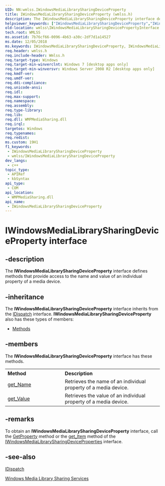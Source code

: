 ```yaml
---
UID: NN:wmlss.IWindowsMediaLibrarySharingDeviceProperty
title: IWindowsMediaLibrarySharingDeviceProperty (wmlss.h)
description: The IWindowsMediaLibrarySharingDeviceProperty interface defines methods that provide access to the name and value of an individual property of a media device.
helpviewer_keywords: ["IWindowsMediaLibrarySharingDeviceProperty","IWindowsMediaLibrarySharingDeviceProperty interface [Windows Media Library Sharing Services]","IWindowsMediaLibrarySharingDeviceProperty interface [Windows Media Library Sharing Services]","described","wmlss.IWindowsMediaLibrarySharingDevicePropertyInterface","wmlss/IWindowsMediaLibrarySharingDeviceProperty"]
old-location: wmlss\IWindowsMediaLibrarySharingDevicePropertyInterface.htm
tech.root: WMLSS
ms.assetid: 7b76cf66-0096-4b63-a30c-2df7d1a14527
ms.date: 12/05/2018
ms.keywords: IWindowsMediaLibrarySharingDeviceProperty, IWindowsMediaLibrarySharingDeviceProperty interface [Windows Media Library Sharing Services], IWindowsMediaLibrarySharingDeviceProperty interface [Windows Media Library Sharing Services],described, wmlss.IWindowsMediaLibrarySharingDevicePropertyInterface, wmlss/IWindowsMediaLibrarySharingDeviceProperty
req.header: wmlss.h
req.include-header: Wmlss.h
req.target-type: Windows
req.target-min-winverclnt: Windows 7 [desktop apps only]
req.target-min-winversvr: Windows Server 2008 R2 [desktop apps only]
req.kmdf-ver: 
req.umdf-ver: 
req.ddi-compliance: 
req.unicode-ansi: 
req.idl: 
req.max-support: 
req.namespace: 
req.assembly: 
req.type-library: 
req.lib: 
req.dll: WMPMediaSharing.dll
req.irql: 
targetos: Windows
req.typenames: 
req.redist: 
ms.custom: 19H1
f1_keywords:
 - IWindowsMediaLibrarySharingDeviceProperty
 - wmlss/IWindowsMediaLibrarySharingDeviceProperty
dev_langs:
 - c++
topic_type:
 - APIRef
 - kbSyntax
api_type:
 - COM
api_location:
 - WMPMediaSharing.dll
api_name:
 - IWindowsMediaLibrarySharingDeviceProperty
---
```


# IWindowsMediaLibrarySharingDeviceProperty interface


## -description

The <b>IWindowsMediaLibrarySharingDeviceProperty</b> interface defines methods that provide access to the name and value of an individual property of a media device.

## -inheritance

The <b xmlns:loc="http://microsoft.com/wdcml/l10n">IWindowsMediaLibrarySharingDeviceProperty</b> interface inherits from the <a href="https://docs.microsoft.com/previous-versions/windows/desktop/api/oaidl/nn-oaidl-idispatch">IDispatch</a> interface. <b>IWindowsMediaLibrarySharingDeviceProperty</b> also has these types of members:
<ul>
<li><a href="https://docs.microsoft.com/">Methods</a></li>
</ul>

## -members

The <b>IWindowsMediaLibrarySharingDeviceProperty</b> interface has these methods.
<table class="members" id="memberListMethods">
<tr>
<th align="left" width="37%">Method</th>
<th align="left" width="63%">Description</th>
</tr>
<tr data="declared;">
<td align="left" width="37%">
<a href="https://docs.microsoft.com/previous-versions/windows/desktop/api/wmlss/nf-wmlss-iwindowsmedialibrarysharingdeviceproperty-get_name">get_Name</a>
</td>
<td align="left" width="63%">
Retrieves the name of an individual property of a media device.

</td>
</tr>
<tr data="declared;">
<td align="left" width="37%">
<a href="https://docs.microsoft.com/previous-versions/windows/desktop/api/wmlss/nf-wmlss-iwindowsmedialibrarysharingdeviceproperty-get_value">get_Value</a>
</td>
<td align="left" width="63%">
Retrieves the value of an individual property of a media device.

</td>
</tr>
</table>

## -remarks

To obtain an <b>IWindowsMediaLibrarySharingDeviceProperty</b> interface, call the <a href="https://docs.microsoft.com/previous-versions/windows/desktop/api/wmlss/nf-wmlss-iwindowsmedialibrarysharingdeviceproperties-getproperty">GetProperty</a> method or the <a href="https://docs.microsoft.com/previous-versions/windows/desktop/api/wmlss/nf-wmlss-iwindowsmedialibrarysharingdeviceproperties-get_item">get_Item</a> method of the <a href="https://docs.microsoft.com/previous-versions/windows/desktop/api/wmlss/nn-wmlss-iwindowsmedialibrarysharingdeviceproperties">IWindowsMediaLibrarySharingDeviceProperties</a> interface.

## -see-also

<a href="https://docs.microsoft.com/previous-versions/windows/desktop/api/oaidl/nn-oaidl-idispatch">IDispatch</a>



<a href="https://docs.microsoft.com/previous-versions/windows/desktop/wmlss/windowsmedialibrarysharingservicesportal">Windows Media Library Sharing Services</a>

